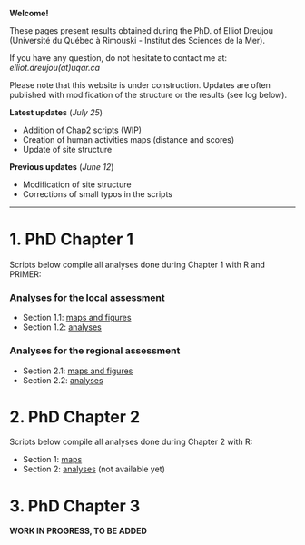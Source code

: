 **Welcome!**

These pages present results obtained during the PhD. of Elliot Dreujou (Université du Québec à Rimouski - Institut des Sciences de la Mer).

If you have any question, do not hesitate to contact me at: *elliot.dreujou(at)uqar.ca*

Please note that this website is under construction. Updates are often published with modification of the structure or the results (see log below).

**Latest updates** (*July 25*)<br>
- Addition of Chap2 scripts (WIP)
- Creation of human activities maps (distance and scores)
- Update of site structure

**Previous updates** (*June 12*)<br>
- Modification of site structure
- Corrections of small typos in the scripts

-----


# 1. PhD Chapter 1

Scripts below compile all analyses done during Chapter 1 with R and PRIMER:

### Analyses for the local assessment

- Section 1.1: [maps and figures](https://eldre.github.io/eldre-phd/Chap1/C1_analyses_loc1.html)
- Section 1.2: [analyses](https://eldre.github.io/eldre-phd/Chap1/C1_analyses_loc2.html)

### Analyses for the regional assessment

- Section 2.1: [maps and figures](https://eldre.github.io/eldre-phd/Chap1/C1_analyses_reg1.html)
- Section 2.2: [analyses](https://eldre.github.io/eldre-phd/Chap1/C1_analyses_reg2.html)

# 2. PhD Chapter 2

Scripts below compile all analyses done during Chapter 2 with R:

- Section 1: [maps](https://eldre.github.io/eldre-phd/Chap2/C2_analyses_1.html)
- Section 2: [analyses](https://eldre.github.io/eldre-phd/Chap2/C2_analyses_2.html) (not available yet)

# 3. PhD Chapter 3

**WORK IN PROGRESS, TO BE ADDED**
